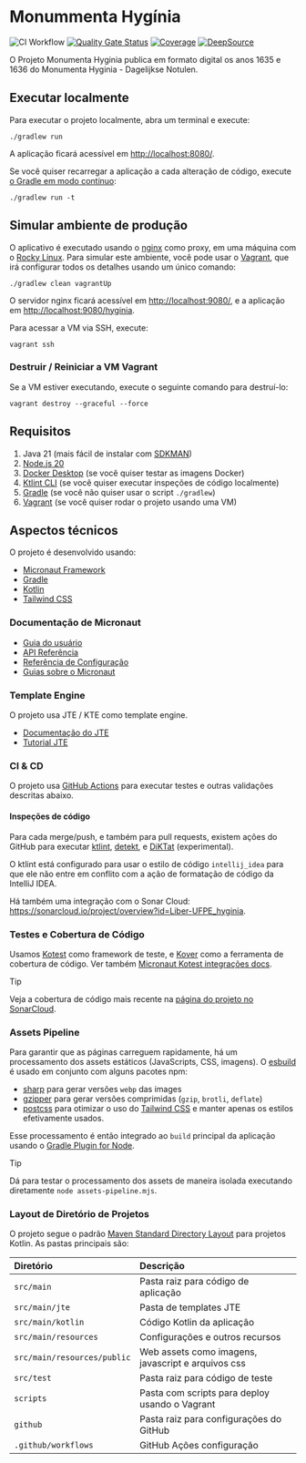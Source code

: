# Monummenta Hygínia

![CI Workflow](https://github.com/Liber-UFPE/hyginia/actions/workflows/build.yml/badge.svg?branch=main)
[![Quality Gate Status](https://sonarcloud.io/api/project_badges/measure?project=Liber-UFPE_hyginia&metric=alert_status)](https://sonarcloud.io/summary/new_code?id=Liber-UFPE_hyginia)
[![Coverage](https://sonarcloud.io/api/project_badges/measure?project=Liber-UFPE_hyginia&metric=coverage)](https://sonarcloud.io/summary/new_code?id=Liber-UFPE_hyginia)
[![DeepSource](https://app.deepsource.com/gh/Liber-UFPE/hyginia.svg/?label=active+issues&show_trend=true&token=BLiDfUNcYXwumfJeukv0YXNu)](https://app.deepsource.com/gh/Liber-UFPE/hyginia/)


O Projeto Monumenta Hyginia publica em formato digital os anos 1635 e 1636 do Monumenta Hyginia - Dagelijkse Notulen.

## Executar localmente

Para executar o projeto localmente, abra um terminal e execute:

```shell
./gradlew run
```

A aplicação ficará acessível em <http://localhost:8080/>.

Se você quiser recarregar a aplicação a cada alteração de código, execute [o Gradle em modo contínuo](https://docs.micronaut.io/latest/guide/index.html#gradleReload):

```shell
./gradlew run -t
```

## Simular ambiente de produção

O aplicativo é executado usando o [nginx](https://nginx.org/) como proxy, em uma máquina com o [Rocky Linux](https://rockylinux.org/). Para simular este ambiente, você pode usar o [Vagrant][vagrant], que irá configurar todos os detalhes usando um único comando:

```shell
./gradlew clean vagrantUp
```

O servidor nginx ficará acessível em <http://localhost:9080/>, e a aplicação em <http://localhost:9080/hyginia>.

Para acessar a VM via SSH, execute:

```shell
vagrant ssh
```

### Destruir / Reiniciar a VM Vagrant

Se a VM estiver executando, execute o seguinte comando para destruí-lo:

```shell
vagrant destroy --graceful --force
```

## Requisitos

1. Java 21 (mais fácil de instalar com [SDKMAN](https://sdkman.io/))
2. [Node.js 20](https://nodejs.org/en)
3. [Docker Desktop](https://www.docker.com/products/docker-desktop/) (se você quiser testar as imagens Docker)
4. [Ktlint CLI][ktlint-cli] (se você quiser executar inspeções de código localmente)
5. [Gradle](https://gradle.org/install/#with-a-package-manager) (se você não quiser usar o script `./gradlew`)
6. [Vagrant][vagrant] (se você quiser rodar o projeto usando uma VM)


## Aspectos técnicos

O projeto é desenvolvido usando:

- [Micronaut Framework][micronaut]
- [Gradle][gradle]
- [Kotlin][kotlin]
- [Tailwind CSS][tailwind]

### Documentação de Micronaut

- [Guia do usuário](https://docs.micronaut.io/latest/guide/index.html)
- [API Referência](https://docs.micronaut.io/latest/api/index.html)
- [Referência de Configuração](https://docs.micronaut.io/latest/guide/configurationreference.html)
- [Guias sobre o Micronaut](https://guides.micronaut.io/index.html)

### Template Engine

O projeto usa JTE / KTE como template engine.

- [Documentação do JTE](https://jte.gg)
- [Tutorial JTE](https://javalin.io/tutorials/jte)

### CI & CD

O projeto usa [GitHub Actions](https://docs.github.com/en/actions) para executar testes e outras validações descritas abaixo.

#### Inspeções de código

Para cada merge/push, e também para pull requests, existem ações do GitHub para executar [ktlint][ktlint], [detekt](https://github.com/detekt), e [DiKTat](https://diktat.saveourtool.com/) (experimental).

O ktlint está configurado para usar o estilo de código `intellij_idea` para que ele não entre em conflito com a ação de formatação de código da IntelliJ IDEA.

Há também uma integração com o Sonar Cloud: <https://sonarcloud.io/project/overview?id=Liber-UFPE_hyginia>.

### Testes e Cobertura de Código

Usamos [Kotest](https://kotest.io/) como framework de teste, e [Kover](https://github.com/Kotlin/kotlinx-kover) como a ferramenta de cobertura de código. Ver também [Micronaut Kotest integrações docs](https://micronaut-projects.github.io/micronaut-test/latest/guide/index.html#kotest5).

> [!TIP]
> Veja a cobertura de código mais recente na [página do projeto no SonarCloud](https://sonarcloud.io/component_measures?metric=coverage&view=list&id=Liber-UFPE_hyginia).

### Assets Pipeline

Para garantir que as páginas carreguem rapidamente, há um processamento dos assets estáticos (JavaScripts, CSS, imagens).
O [esbuild](https://esbuild.github.io/) é usado em conjunto com alguns pacotes npm:

- [sharp](https://github.com/lovell/sharp) para gerar versões `webp` das images
- [gzipper](https://github.com/gios/gzipper) para gerar versões comprimidas (`gzip`, `brotli`, `deflate`)
- [postcss](https://postcss.org/) para otimizar o uso do [Tailwind CSS][tailwind] e manter apenas os estilos efetivamente usados.

Esse processamento é então integrado ao `build` principal da aplicação usando o [Gradle Plugin for Node](https://github.com/node-gradle/gradle-node-plugin).

> [!TIP]
> Dá para testar o processamento dos assets de maneira isolada executando diretamente `node assets-pipeline.mjs`.

### Layout de Diretório de Projetos

O projeto segue o padrão [Maven Standard Directory Layout](https://maven.apache.org/guides/introduction/introduction-to-the-standard-directory-layout.html) para projetos Kotlin. As pastas principais são:

| Diretório                   | Descrição                                          |
|:----------------------------|:---------------------------------------------------|
| `src/main`                  | Pasta raiz para código de aplicação                |
| `src/main/jte`              | Pasta de templates JTE                             |
| `src/main/kotlin`           | Código Kotlin da aplicação                         |
| `src/main/resources`        | Configurações e outros recursos                    |
| `src/main/resources/public` | Web assets como imagens, javascript e arquivos css |
| `src/test`                  | Pasta raiz para código de teste                    |
| `scripts`                   | Pasta com scripts para deploy usando o Vagrant     |
| `github`                    | Pasta raiz para configurações do GitHub            |
| `.github/workflows`         | GitHub Ações configuração                          |

[gradle]: https://gradle.org/
[kotlin]: https://kotlinlang.org/
[micronaut]: https://micronaut.io/
[tailwind]: https://tailwindcss.com/
[vagrant]: https://www.vagrantup.com/
[ktlint]: https://github.com/pinterest/ktlint
[ktlint-cli]: https://pinterest.github.io/ktlint/latest/install/cli/